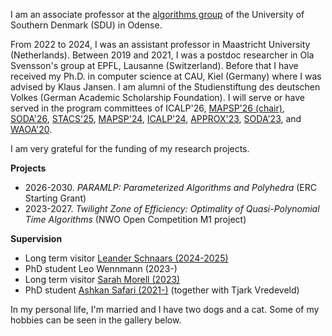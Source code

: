 I am an associate professor at the [algorithms group](https://algorithms.sdu.dk/) of the University of Southern Denmark (SDU) in Odense.

From 2022 to 2024, I was an assistant professor in Maastricht University (Netherlands).
Between 2019 and 2021, I was a postdoc researcher in Ola Svensson's group at EPFL, Lausanne (Switzerland).
Before that I have received my Ph.D. in computer science at CAU, Kiel (Germany) where I was
advised by Klaus Jansen. I am alumni of the Studienstiftung des deutschen Volkes (German Academic Scholarship Foundation).
I will serve or have served in the program committees of ICALP'26, [MAPSP'26 (chair)](https://mapsp2026.webspace.durham.ac.uk/), [SODA'26](https://www.siam.org/conferences-events/siam-conferences/soda26/), [STACS'25](https://stacs2025.de/), [MAPSP'24](https://people.cs.pitt.edu/~kirk/MAPSP/), [ICALP'24](https://compose.ioc.ee/icalp2024/), [APPROX'23](https://approxconference.wordpress.com/), [SODA'23](https://www.siam.org/conferences/cm/conference/soda23), and [WAOA'20](http://algo2020.di.unipi.it/WAOA2020/).

I am very grateful for the funding of my research projects.

**Projects**
- 2026-2030. *PARAMLP: Parameterized Algorithms and Polyhedra* (ERC Starting Grant)
- 2023-2027. *Twilight Zone of Efficiency: Optimality of Quasi-Polynomial Time Algorithms* (NWO Open Competition M1 project)

**Supervision**
- Long term visitor [Leander Schnaars (2024-2025)](https://www.ot.mgt.tum.de/en/or/group/leander-schnaars/)
- PhD student Leo Wennmann (2023-)
- Long term visitor [Sarah Morell (2023)](https://www3.math.tu-berlin.de/coga/team/morell/)
- PhD student [Ashkan Safari (2021-)](https://ashkansafari.com/) (together with Tjark Vredeveld)

In my personal life, I'm married and I have two dogs and a cat. Some of my hobbies can be seen in the gallery below.
